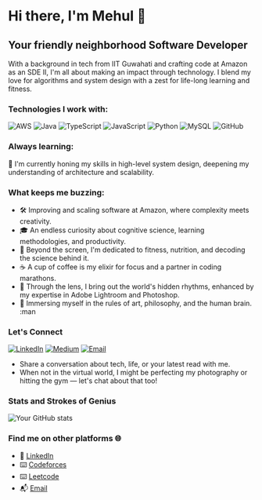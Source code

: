 # Hi there, I'm Mehul :wave:

## Your friendly neighborhood Software Developer

With a background in tech from IIT Guwahati and crafting code at Amazon as an SDE II, I'm all about making an impact through technology. I blend my love for algorithms and system design with a zest for life-long learning and fitness.

### Technologies I work with:
![AWS](https://img.shields.io/badge/-AWS-232F3E?style=flat-square&logo=amazonaws)
![Java](https://img.shields.io/badge/-Java-007396?style=flat-square&logo=java)
![TypeScript](https://img.shields.io/badge/-TypeScript-3178C6?style=flat-square&logo=typescript)
![JavaScript](https://img.shields.io/badge/-JavaScript-F7DF1E?style=flat-square&logo=javascript&logoColor=black)
![Python](https://img.shields.io/badge/-Python-3776AB?style=flat-square&logo=python&logoColor=white)
![MySQL](https://img.shields.io/badge/-MySQL-4479A1?style=flat-square&logo=mysql&logoColor=white)
![GitHub](https://img.shields.io/badge/-GitHub-181717?style=flat-square&logo=github)

### Always learning:
:seedling: I'm currently honing my skills in high-level system design, deepening my understanding of architecture and scalability.

### What keeps me buzzing:

- :hammer_and_wrench: Improving and scaling software at Amazon, where complexity meets creativity.
- :mortar_board: An endless curiosity about cognitive science, learning methodologies, and productivity.
- 💪 Beyond the screen, I'm dedicated to fitness, nutrition, and decoding the science behind it.
- :coffee: A cup of coffee is my elixir for focus and a partner in coding marathons.
- 📸 Through the lens, I bring out the world's hidden rhythms, enhanced by my expertise in Adobe Lightroom and Photoshop.
- :blue_book: Immersing myself in the rules of art, philosophy, and the human brain. :man

### Let's Connect
[![LinkedIn](https://img.shields.io/badge/-LinkedIn-0A66C2?style=flat-square&logo=linkedin)](https://www.linkedin.com/in/mehul99)
[![Medium](https://img.shields.io/badge/-Medium-000000?style=flat-square&logo=medium)](https://medium.com/@mehulchaturvedi)
[![Email](https://img.shields.io/badge/-Email-D14836?style=flat-square&logo=gmail&logoColor=white)](mailto:mehul355180@gmail.com)
- Share a conversation about tech, life, or your latest read with me.
- When not in the virtual world, I might be perfecting my photography or hitting the gym — let's chat about that too!

### Stats and Strokes of Genius

![Your GitHub stats](https://github-readme-stats.vercel.app/api?username=Mehulcoder&show_icons=true)


### Find me on other platforms :globe_with_meridians:

- :link: [LinkedIn](https://www.linkedin.com/in/mehul99)
- ⌨️ [Codeforces](https://codeforces.com/profile/mehulcoder)
- ⌨️ [Leetcode](https://leetcode.com/mehul170104047/)
- :mailbox_with_mail: [Email](mailto:mehul355180@gmail.com)

